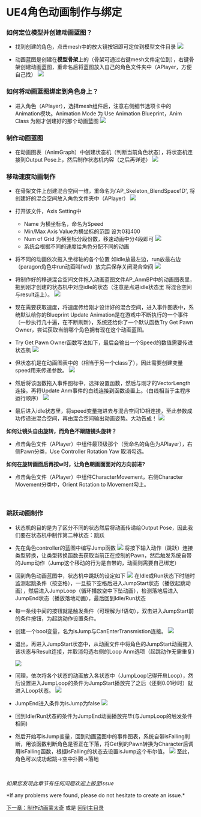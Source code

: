 # UE4角色动画制作与绑定

### 如何定位模型并创建动画蓝图？
* 找到创建的角色，点击mesh中的放大镜按钮即可定位到模型文件目录
![](./img/03.1.png)

* 动画蓝图是创建在**模型骨架**上的（骨架可通过右键mesh文件定位到），右键骨架创建动画蓝图，重命名后将蓝图放入自己的角色文件夹中（APlayer，方便自己找）
![](./img/03.2.png)

### 如何将动画蓝图绑定到角色身上？
* 进入角色（APlayer），选择mesh组件后，注意右侧细节选项卡中的Animation模块。Animation Mode 为 Use Animation Blueprint，Anim Class 为刚才创建好的那个动画蓝图
![](./img/03.3.png)

### 制作动画蓝图
* 在动画图表（AnimGraph）中创建状态机（判断当前角色状态），将状态机连接到Output Pose上，然后制作状态机内容（之后再详述）
![](./img/03.4.png)

### 移动速度动画制作
* 在骨架文件上创建混合空间一维，重命名为'AP_Skeleton_BlendSpace1D', 将创建好的混合空间放入角色文件夹中（APlayer）
![](./img/03.5.png)

* 打开该文件，Axis Setting中
	* Name 为横坐标名，命名为Speed
	* Min/Max Axis Value为横坐标的范围 设为0和400
	* Num of Grid 为横坐标分段份数，移速动画中分4段即可
![](./img/03.6.png)
	* 系统会根据不同的速度给角色分配不同的动画
* 将不同的动画依次拖入坐标轴的各个位置 如idle放最左边，run放最右边（paragon角色中run动画叫fwd）放完后保存关闭混合空间
![](./img/03.7.png)

* 将制作好的移速混合空间文件拖入动画蓝图文件AP_AnmBP中的动画图表里，拖到刚才创建的状态机中对应idle的状态（注意是点进idle状态里 将混合空间与result连上）。
![](./img/03.8.png)

* 现在需要获取速度，将速度传给刚才设计好的混合空间，进入事件图表中，系统默认给你的Blueprint Update Animation是在游戏中不断执行的一个事件（一秒执行几十遍，在不断刷新），系统还给你了一个默认函数Try Get Pawn Owner，尝试获取当前哪个角色拥有现在这个动画蓝图。
* Try Get Pawn Owner函数写法如下，最后会输出一个Speed的数值需要传进状态机
![](./img/03.9.png)

* 但状态机是在动画图表中的（相当于另一个class了），因此需要创建变量speed用来传递参数。
![](./img/03.10.png)

* 然后将该函数拖入事件图标中，选择设置函数，然后与刚才的VectorLength连接。再将Update Anm事件的白线连接到函数设置上。（白线相当于主程序运行顺序）
![](./img/03.11.png)

* 最后进入idle状态里，将speed变量拖进去与混合空间1D相连接，至此参数成功传递进混合空间，再由混合空间输出动画姿势。大功告成！
![](./img/03.12.png)

**如何让镜头自由旋转，而角色不跟随镜头旋转？**
* 点击角色文件（APlayer）中组件最顶级那个（我命名的角色为APlayer），右侧Pawn分类，Use Controller Rotation Yaw 取消勾选。

**如何在旋转画面后再按w时，让角色朝画面面对的方向前进?**
* 点击角色文件（APlayer）中组件CharacterMovement，右侧Character Movement分类中，Orient Rotation to Movement勾上。

<p>&nbsp;</p>

### 跳跃动画制作
* 状态机的目的是为了区分不同的状态然后将动画传递给Output Pose，因此我们要在状态机中制作第二种状态：跳跃

* 先在角色controller的蓝图中编写Jump函数
![](./img/03.14.png)
将按下输入动作（跳跃）连接类型转换，让类型转换函数去获取当前正在控制的Pawn，然后触发系统自带的Jump动作（Jump这个移动的行为是自带的，动画则需要自己绑定）

* 回到角色动画蓝图中，状态机中跳跃的设定如下
![](./img/03.13.png)
在Idle或Run状态下时随时监测起跳条件（按空格），一旦按下空格后进入JumpStart状态（播放起跳动画），然后进入JumpLoop（循环播放空中下坠动画），检测落地后进入JumpEnd状态（播放落地动画），最后回到Idle/Run状态

* 每一条线中间的按钮就是触发条件（可理解为if语句），双击进入JumpStart前的条件按钮，为起跳动作设置条件。
* 创建一个bool变量，名为isJump与CanEnterTransmistion连接。
![](./img/03.15.png)

* 退出，再进入JumpStart状态中，从动画文件中将角色的JumpStart动画拖入该状态与Result连接，并取消勾选右侧的Loop Anm选项（起跳动作无需重复）

	![](./img/03.16.png)

* 同理，依次将各个状态的动画放入各状态中（JumpLoop记得开启Loop），然后设置进入JumpLoop的条件为JumpStart播放完了之后（还剩0.01秒时）就进入Loop状态。
![](./img/03.17.png)

* JumpEnd进入条件为isJump为false
![](./img/03.18.png)

* 回到Idle/Run状态的条件为JumpEnd动画播放完毕(与JumpLoop的触发条件相同)

* 然后开始写isJump变量，回到动画蓝图中的事件图表，系统自带isFalling判断，用该函数判断角色是否正在下落，将Get到的Pawn转换为Character后调用isFalling函数，根据isFalling的状态去设置isJump这个布尔值。
![](./img/03.19.png)
至此，角色可以成功起跳->空中扑腾->落地
<p>&nbsp;</p>

*如果您发现此章节有任何问题欢迎上报至Issue*
<p> *If any problems were found, please do not hesitate to create an issue.* </p>

[下一章：制作动画蒙太奇](https://github.com/YiLiuNat/UnrealEngine4_Notes/blob/master/04.AnmMontage.md) 或是 [回到主目录](https://github.com/YiLiuNat/UnrealEngine4_Notes)
